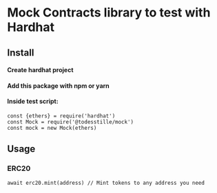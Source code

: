 # Mock Contracts library to test with Hardhat
## Install
#### Create hardhat project
#### Add this package with npm or yarn
#### Inside test script:
```
const {ethers} = require('hardhat')
const Mock = require('@todesstille/mock')
const mock = new Mock(ethers)
```
## Usage
### ERC20
```erc20 = await mock.getERC20(name, symbol, decimals) // Creates contract instance
await erc20.mint(address) // Mint tokens to any address you need
```

